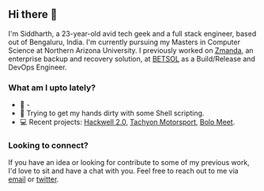 ## Hi there 👋

I'm Siddharth, a 23-year-old avid tech geek and a full stack engineer, based out
of Bengaluru, India. I'm currently pursuing my Masters in Computer Science at
Northern Arizona University. I previously worked on 
[Zmanda](https://www.zmanda.com), an enterprise backup and recovery solution, at
[BETSOL](https://github.com/BetsolLLC) as a Build/Release and DevOps Engineer.

### What am I upto lately?

- :telescope: -
- :seedling: Trying to get my hands dirty with some Shell scripting.
- :computer: Recent projects: [Hackwell 2.0](https://hackwell.vercel.app), 
[Tachyon Motorsport](https://www.tachyonmotorsport.com),
[Bolo Meet](https://bolomeet.com).

### Looking to connect?

If you have an idea or looking for contribute to some of my previous work, I'd
love to sit and have a chat with you. Feel free to reach out to me via
[email](mailto:sidsbrmnn@gmail.com) or [twitter](https://twitter.com/sidsbrmnn).
